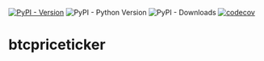 [![PyPI - Version](https://img.shields.io/pypi/v/btcpriceticker)](https://pypi.org/project/btcpriceticker/)
![PyPI - Python Version](https://img.shields.io/pypi/pyversions/btcpriceticker)
![PyPI - Downloads](https://img.shields.io/pypi/dm/btcpriceticker)
[![codecov](https://codecov.io/gh/holgern/btcpriceticker/graph/badge.svg?token=AtcFpVooWk)](https://codecov.io/gh/holgern/btcpriceticker)


# btcpriceticker
